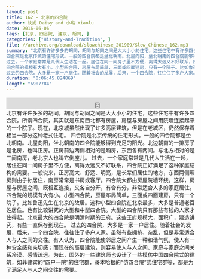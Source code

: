```yaml
---
layout: post
title: 162 - 北京的四合院
author: 沈妮 Daisy and 小璐 Xiaolu
date: 2016-06-06
tags: [北京, 四合院, 建筑, 胡同, ]
categories: ["History-and-Tradition", ]
file: //archive.org/download/slowchinese_201909/Slow_Chinese_162.mp3
summary: "北京有许许多多的胡同，胡同与胡同之间是大大小小的住宅，这些住宅中有许多四合院。所谓四合院，其实就是东南西北都有房屋，房屋与房屋之间用院墙连接起来的一个院子。现在，北京城虽然出现了许多高层建筑，但是在老城区，仍然保存着相当一部分这种老式住宅。  
四合院是北京传统的住宅形式。一般的四合院都是坐北朝南。北屋向阳，坐北朝南的四合院能够得到充足的阳光。北边朝南的一排房子是北房，也叫正房。正房前边两侧相对的是厢房，东西各有两间。与北方相对的是三间南房，老北京人也叫它倒座儿。  
过去，一个家庭常常是几代人生活在一起，居住在同一间房子里不方便，离得太远又不好联系，四合院正好满足了这种家庭结构的需要。一般说来，正房高大、舒适、明亮，是长辈们居住的地方，东西两侧厢房则由子孙居住，南房常常是书房或客厅。四合院大都由房屋院墙环绕。这样，房屋与房屋之间，既相互连接，又各自分开，有合有分，非常适合人多的家庭居住。  
四合院的规模有大有小。小型四合院，房屋布局简单，三面或四面建房，只有一个院子。比如鲁迅先生在北京的故居。这种小型四合院在北京最多，大多是普通老百姓居住。也有比较讲究的大型和中型四合院。大型的四合院只有那些有钱的人家才住得起。北京最大的四合院是明清时期的王府。这些王府规模大，面积广，建造讲究，有些一直保存到现在。  
过去的四合院，大多是一家一户居住。随着社会的发展，后来，一个四合院，往往住了多户人家。虽然有些拥挤、杂乱，但是非常适合人与人之间的交往。有人认为，四合院能使邻居之间产生一种和谐气氛，使人有一种安全感和亲切感；而现在的高层建筑，则容易使人与人之间、家庭与家庭之间关系冷漠、感情疏远。为此，国外的一些建筑师也设计了一些模仿中国四合院式的建筑，如菲律宾的“四户一院”的住宅群，哥本哈根的“仿四合院”式住宅群等，都是为了满足人与人之间交往的需要。"
duration: "0:06:45.824869"
length: "6907784"
---
```


<iframe src="https://archive.org/embed/slowchinese_201909/Slow_Chinese_162.mp3" width="500" height="30" frameborder="0" webkitallowfullscreen="true" mozallowfullscreen="true" allowfullscreen></iframe>
北京有许许多多的胡同，胡同与胡同之间是大大小小的住宅，这些住宅中有许多四合院。所谓四合院，其实就是东南西北都有房屋，房屋与房屋之间用院墙连接起来的一个院子。现在，北京城虽然出现了许多高层建筑，但是在老城区，仍然保存着相当一部分这种老式住宅。  
四合院是北京传统的住宅形式。一般的四合院都是坐北朝南。北屋向阳，坐北朝南的四合院能够得到充足的阳光。北边朝南的一排房子是北房，也叫正房。正房前边两侧相对的是厢房，东西各有两间。与北方相对的是三间南房，老北京人也叫它倒座儿。  
过去，一个家庭常常是几代人生活在一起，居住在同一间房子里不方便，离得太远又不好联系，四合院正好满足了这种家庭结构的需要。一般说来，正房高大、舒适、明亮，是长辈们居住的地方，东西两侧厢房则由子孙居住，南房常常是书房或客厅。四合院大都由房屋院墙环绕。这样，房屋与房屋之间，既相互连接，又各自分开，有合有分，非常适合人多的家庭居住。  
四合院的规模有大有小。小型四合院，房屋布局简单，三面或四面建房，只有一个院子。比如鲁迅先生在北京的故居。这种小型四合院在北京最多，大多是普通老百姓居住。也有比较讲究的大型和中型四合院。大型的四合院只有那些有钱的人家才住得起。北京最大的四合院是明清时期的王府。这些王府规模大，面积广，建造讲究，有些一直保存到现在。  
过去的四合院，大多是一家一户居住。随着社会的发展，后来，一个四合院，往往住了多户人家。虽然有些拥挤、杂乱，但是非常适合人与人之间的交往。有人认为，四合院能使邻居之间产生一种和谐气氛，使人有一种安全感和亲切感；而现在的高层建筑，则容易使人与人之间、家庭与家庭之间关系冷漠、感情疏远。为此，国外的一些建筑师也设计了一些模仿中国四合院式的建筑，如菲律宾的“四户一院”的住宅群，哥本哈根的“仿四合院”式住宅群等，都是为了满足人与人之间交往的需要。
